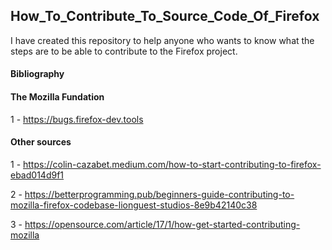 ## How_To_Contribute_To_Source_Code_Of_Firefox





I have created this repository to help anyone who wants to know what the steps are to be able to contribute to the Firefox project.


#### Bibliography

#### The Mozilla Fundation

1 - https://bugs.firefox-dev.tools

#### Other sources

1 - https://colin-cazabet.medium.com/how-to-start-contributing-to-firefox-ebad014d9f1

2 - https://betterprogramming.pub/beginners-guide-contributing-to-mozilla-firefox-codebase-lionguest-studios-8e9b42140c38

3 - https://opensource.com/article/17/1/how-get-started-contributing-mozilla
